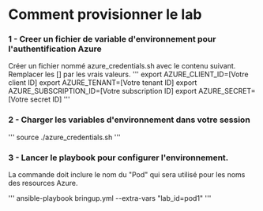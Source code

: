 # Comment provisionner le lab

### 1 - Creer un fichier de variable d'environnement pour l'authentification Azure

Créer un fichier nommé azure_credentials.sh avec le contenu suivant. Remplacer les [] par les vrais valeurs.
'''
export AZURE_CLIENT_ID=[Votre client ID]
export AZURE_TENANT=[Votre tenant ID]
export AZURE_SUBSCRIPTION_ID=[Votre subscription ID]
export AZURE_SECRET=[Votre secret ID]
'''

### 2 - Charger les variables d'environnement dans votre session

'''
source ./azure_credentials.sh
'''

### 3 - Lancer le playbook pour configurer l'environnement. 

La commande doit inclure le nom du "Pod" qui sera utilisé pour les noms des resources Azure.

'''
ansible-playbook bringup.yml --extra-vars "lab_id=pod1"
'''

